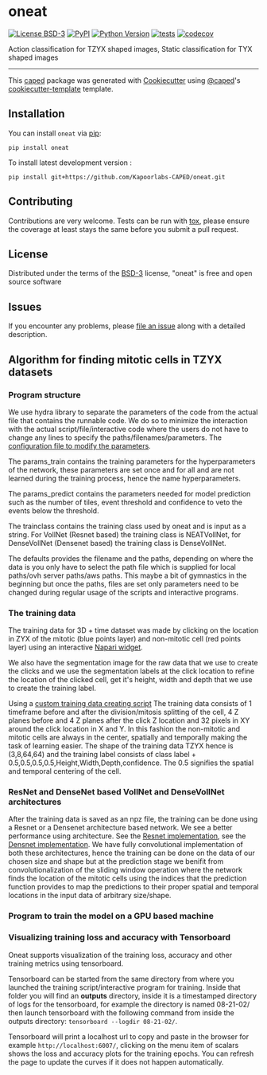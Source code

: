# oneat

[![License BSD-3](https://img.shields.io/pypi/l/oneat.svg?color=green)](https://github.com/Kapoorlabs-CAPED/oneat/raw/main/LICENSE)
[![PyPI](https://img.shields.io/pypi/v/oneat.svg?color=green)](https://pypi.org/project/oneat)
[![Python Version](https://img.shields.io/pypi/pyversions/oneat.svg?color=green)](https://python.org)
[![tests](https://github.com/Kapoorlabs-CAPED/oneat/workflows/tests/badge.svg)](https://github.com/Kapoorlabs-CAPED/oneat/actions)
[![codecov](https://codecov.io/gh/Kapoorlabs-CAPED/oneat/branch/main/graph/badge.svg)](https://codecov.io/gh/Kapoorlabs-CAPED/oneat)


Action classification for TZYX shaped images, Static classification for TYX shaped images

----------------------------------

This [caped] package was generated with [Cookiecutter] using [@caped]'s [cookiecutter-template] template.



## Installation

You can install `oneat` via [pip]:

    pip install oneat



To install latest development version :

    pip install git+https://github.com/Kapoorlabs-CAPED/oneat.git

## Contributing

Contributions are very welcome. Tests can be run with [tox], please ensure
the coverage at least stays the same before you submit a pull request.

## License

Distributed under the terms of the [BSD-3] license,
"oneat" is free and open source software

## Issues

If you encounter any problems, please [file an issue] along with a detailed description.

[pip]: https://pypi.org/project/pip/
[caped]: https://github.com/Kapoorlabs-CAPED
[Cookiecutter]: https://github.com/audreyr/cookiecutter
[@caped]: https://github.com/Kapoorlabs-CAPED
[BSD-3]: http://opensource.org/licenses/BSD-3-Clause
[cookiecutter-template]: https://github.com/Kapoorlabs-CAPED/cookiecutter-template

[file an issue]: https://github.com/Kapoorlabs-CAPED/oneat/issues

[tox]: https://tox.readthedocs.io/en/latest/

## Algorithm for finding mitotic cells in TZYX datasets

### Program structure

We use hydra library to separate the parameters of the code from the actual file that contains the runnable code. We do so to minimize the interaction with the actual script/file/interactive code where the users do not have to change any lines to specify the paths/filenames/parameters. The [configuration file to modify the parameters](https://github.com/Kapoorlabs-CAPED/Mari_Scripts_Server/blob/main/conf/config_oneat.yaml).

The params_train contains the training parameters for the hyperparameters of the network, these parameters are set once and for all and are not learned during the training process, hence the name hyperparameters.

The params_predict contains the parameters needed for model prediction such as the number of tiles, event threshold and confidence to veto the events below the threshold. 

The trainclass contains the training class used by oneat and is input as a string. For VollNet (Resnet based) the training class is NEATVollNet, for DenseVollNet (Densenet based) the training class is DenseVollNet.

The defaults provides the filename and the paths, depending on where the data is you only have to select the path file which is supplied for local paths/ovh server paths/aws paths. This maybe a bit of gymnastics in the beginning but once the paths, files are set only parameters need to be changed during regular usage of the scripts and interactive programs.

### The training data

The training data for 3D + time dataset was made by clicking on the location in ZYX of the mitotic (blue points layer) and non-mitotic cell (red points layer) using an interactive [Napari widget](https://github.com/Kapoorlabs-CAPED/Mari_Scripts_Server/blob/main/volume_click_maker.py). 

We also have the segmentation image for the raw data that we use to create the clicks and we use the segmentation labels at the click location to refine the location of the clicked cell, get it's height, width and depth that we use to create the training label.

Using a [custom training data creating script](https://github.com/Kapoorlabs-CAPED/Mari_Scripts_Server/blob/main/create_volumetric_training_patches.py) The training data consists of 1 timeframe before and after the division/mitosis splitting of the cell, 4 Z planes before and 4 Z planes after the click Z location and 32 pixels in XY around the click location in X and Y. In this fashion the non-mitotic and mitotic cells are always in the center, spatially and temporally making the task of learning easier. The shape of the training data TZYX hence is (3,8,64,64) and the training label consists of class label + 0.5,0.5,0.5,0.5,Height,Width,Depth,confidence. The 0.5 signifies the spatial and temporal centering of the cell. 

### ResNet and DenseNet based VollNet and DenseVollNet architectures

After the training data is saved as an npz file, the training can be done using a Resnet or a Densenet architecture based network. We see a better performance using    architecture. See the [Resnet implementation](https://github.com/Kapoorlabs-CAPED/caped-ai-oneat/blob/b776d98ef76fe77f17f353d045a8cf17c2f86e50/src/oneat/NEATModels/nets.py#L201-L336), see the [Densnet implementation](https://github.com/Kapoorlabs-CAPED/caped-ai-oneat/blob/b776d98ef76fe77f17f353d045a8cf17c2f86e50/src/oneat/NEATModels/nets.py#L340-L430). We have fully convolutional implementation of both these architectures, hence the training can be done on the data of our chosen size and shape but at the prediction stage we benifit from convolutionalization of the sliding window operation where the network finds the location of the mitotic cells using the indices that the prediction function provides to map the predictions to their proper spatial and temporal locations in the input data of arbitrary size/shape.

### Program to train the model on a GPU based machine


### Visualizing training loss and accuracy with Tensorboard

Oneat supports visualization of the training loss, accuracy and other training metrics using tensorboard. 

Tensorboard can be started from the same directory from where you launched the training script/interactive program for training. Inside that folder you will find an **outputs** directory, inside it is a timestamped directory of logs for the tensorboard, for example the directory is named 08-21-02/ then launch tensorboard with the following command from inside the outputs directory: `tensorboard --logdir 08-21-02/`. 

Tensorboard will print a localhost url to copy and paste in the browser for example `http://localhost:6007/`, clicking on the menu item of scalars shows the loss and accuracy plots for the training epochs. You can refresh the page to update the curves if it does not happen automatically.